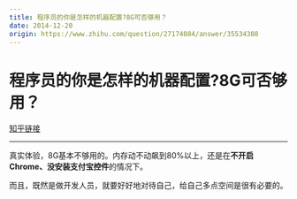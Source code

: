 ```yaml
---
title: 程序员的你是怎样的机器配置?8G可否够用？
date: 2014-12-20
origin: https://www.zhihu.com/question/27174084/answer/35534308
---
```

# 程序员的你是怎样的机器配置?8G可否够用？

[知乎链接](https://www.zhihu.com/question/27174084/answer/35534308)

---------

<span class="RichText ztext CopyrightRichText-richText" itemprop="text"><p>真实体验，8G基本不够用的。内存动不动飙到80%以上，还是在<b>不开启Chrome、没安装支付宝控件</b>的情况下。</p>而且，既然是做开发人员，就要好好地对待自己，给自己多点空间是很有必要的。</span>
